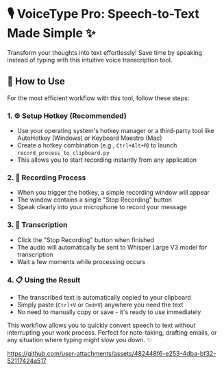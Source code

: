 # 🎙️ VoiceType Pro: Speech-to-Text Made Simple ✨
Transform your thoughts into text effortlessly! Save time by speaking instead of typing with this intuitive voice transcription tool.

## 🚀 How to Use

For the most efficient workflow with this tool, follow these steps:

### 1. ⚙️ Setup Hotkey (Recommended)
- Use your operating system's hotkey manager or a third-party tool like AutoHotkey (Windows) or Keyboard Maestro (Mac)
- Create a hotkey combination (e.g., `Ctrl+Alt+R`) to launch `record_process_to_clipboard.py`
- This allows you to start recording instantly from any application

### 2. 🎤 Recording Process
- When you trigger the hotkey, a simple recording window will appear
- The window contains a single "Stop Recording" button
- Speak clearly into your microphone to record your message

### 3. 🔄 Transcription
- Click the "Stop Recording" button when finished
- The audio will automatically be sent to Whisper Large V3 model for transcription
- Wait a few moments while processing occurs

### 4. 📋 Using the Result
- The transcribed text is automatically copied to your clipboard
- Simply paste (`Ctrl+V` or `Cmd+V`) anywhere you need the text
- No need to manually copy or save - it's ready to use immediately

This workflow allows you to quickly convert speech to text without interrupting your work process. Perfect for note-taking, drafting emails, or any situation where typing might slow you down. ✨




https://github.com/user-attachments/assets/482448f6-e253-4dba-bf32-52117424a517


